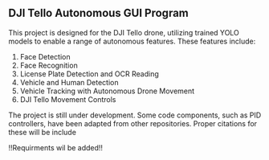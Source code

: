 ## DJI Tello Autonomous GUI Program
This project is designed for the DJI Tello drone, utilizing trained YOLO models to enable a range of autonomous features. These features include:

1. Face Detection
2. Face Recognition
3. License Plate Detection and OCR Reading
4. Vehicle and Human Detection
5. Vehicle Tracking with Autonomous Drone Movement
6. DJI Tello Movement Controls


The project is still under development. Some code components, such as PID controllers, have been adapted from other repositories. Proper citations for these will be include

!!Requirments wil be added!!
